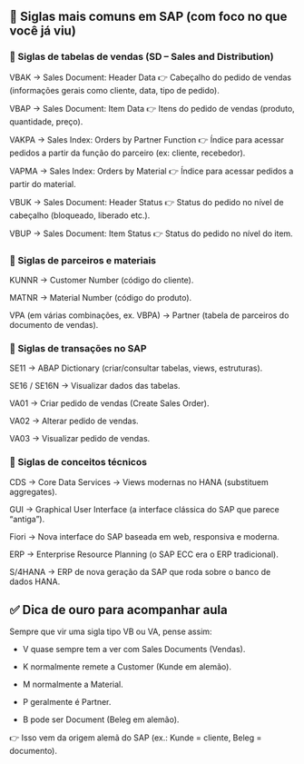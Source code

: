 ## 📒 Siglas mais comuns em SAP (com foco no que você já viu)

### 🔹 Siglas de tabelas de vendas (SD – Sales and Distribution)

VBAK → Sales Document: Header Data
👉 Cabeçalho do pedido de vendas (informações gerais como cliente, data, tipo de pedido).

VBAP → Sales Document: Item Data
👉 Itens do pedido de vendas (produto, quantidade, preço).

VAKPA → Sales Index: Orders by Partner Function
👉 Índice para acessar pedidos a partir da função do parceiro (ex: cliente, recebedor).

VAPMA → Sales Index: Orders by Material
👉 Índice para acessar pedidos a partir do material.

VBUK → Sales Document: Header Status
👉 Status do pedido no nível de cabeçalho (bloqueado, liberado etc.).

VBUP → Sales Document: Item Status
👉 Status do pedido no nível do item.

### 🔹 Siglas de parceiros e materiais

KUNNR → Customer Number (código do cliente).

MATNR → Material Number (código do produto).

VPA (em várias combinações, ex. VBPA) → Partner (tabela de parceiros do documento de vendas).

### 🔹 Siglas de transações no SAP

SE11 → ABAP Dictionary (criar/consultar tabelas, views, estruturas).

SE16 / SE16N → Visualizar dados das tabelas.

VA01 → Criar pedido de vendas (Create Sales Order).

VA02 → Alterar pedido de vendas.

VA03 → Visualizar pedido de vendas.

### 🔹 Siglas de conceitos técnicos

CDS → Core Data Services → Views modernas no HANA (substituem aggregates).

GUI → Graphical User Interface (a interface clássica do SAP que parece “antiga”).

Fiori → Nova interface do SAP baseada em web, responsiva e moderna.

ERP → Enterprise Resource Planning (o SAP ECC era o ERP tradicional).

S/4HANA → ERP de nova geração da SAP que roda sobre o banco de dados HANA.

## ✅ Dica de ouro para acompanhar aula

Sempre que vir uma sigla tipo VB ou VA, pense assim:

- V quase sempre tem a ver com Sales Documents (Vendas).

- K normalmente remete a Customer (Kunde em alemão).

- M normalmente a Material.

- P geralmente é Partner.

- B pode ser Document (Beleg em alemão).

👉 Isso vem da origem alemã do SAP (ex.: Kunde = cliente, Beleg = documento).